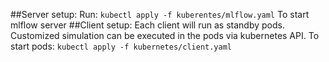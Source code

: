 ##Server setup:
Run:
`kubectl apply -f kuberentes/mlflow.yaml`
To start mlflow server
##Client setup:
Each client will run as standby pods. Customized simulation can be executed in the pods via kubernetes API.
To start pods:
`kubectl apply -f kubernetes/client.yaml`
